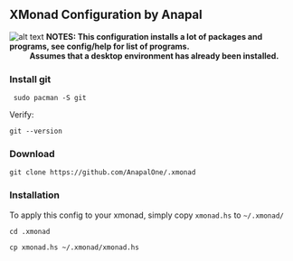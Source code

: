 ## XMonad Configuration by Anapal
![alt text](https://github.com/AnapalOne/pictures/blob/master/2022-04-13_17-41.png "XMonad")
   **NOTES: This configuration installs a lot of packages and programs, see config/help for list of programs.**   
   &nbsp;&nbsp;&nbsp;&nbsp;&nbsp;&nbsp;&nbsp;&nbsp;&nbsp;**Assumes that a desktop environment has already been installed.**

### Install git
``` 
 sudo pacman -S git
```

Verify:
``` 
git --version
```

### Download
``` 
git clone https://github.com/AnapalOne/.xmonad
```  


### Installation
To apply this config to your xmonad, simply copy `xmonad.hs` to `~/.xmonad/`
``` 
cd .xmonad
```
``` 
cp xmonad.hs ~/.xmonad/xmonad.hs
```
